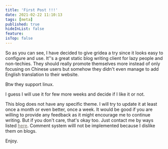 ```yaml
---
title: 'First Post !!!'
date: 2021-02-22 11:10:13
tags: [meta]
published: true
hideInList: false
feature: 
isTop: false
---
```

So as you can see, I have decided to give gridea a try since it looks easy to configure and use. It''s a great static blog writing client for lazy people and non-techies. They should really promote themselves more instead of only focusing on Chinese users but somehow they didn't even manage to add English translation to their website. 

Btw they support linux. 

I guess I will use it for few more weeks and decide if I like it or not. 

This blog does not have any specific theme. I will try to update it at least once a month or even better, once a week. It would be good if you are willing to provide any feedback as it might encourage me to continue writing. But if you don't care, that's okay too. Just contact me by ways listed <a href='https://tapiocanation.xyz/contact.html' style='color: #756e66'>here</a>. Comment system willl not be implemented because I dislike them on blogs.

Enjoy.



